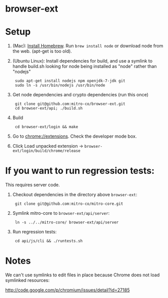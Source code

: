 browser-ext
===========

Setup 
=====

1. (Mac): [Install Homebrew](http://mxcl.github.io/homebrew/). Run `brew install node` or download node from the web. (apt-get is too old).

1. (Ubuntu Linux): Install dependencies for build, and use a symlink to handle build.sh looking for node being installed as "node" rather than "nodejs"

        sudo apt-get install nodejs npm openjdk-7-jdk git
        sudo ln -s /usr/bin/nodejs /usr/bin/node

2. Get node dependencies and crypto dependencies (run this once)

        git clone git@github.com:mitro-co/browser-ext.git
        cd browser-ext/api; ./build.sh



3. Build

        cd browser-ext/login && make

4. Go to [chrome://extensions](chrome://extensions). Check the developer mode box.

5. Click Load unpacked extension -> `browser-ext/login/build/chrome/release`



If you want to run regression tests:
====================================

This requires server code.

1. Checkout dependencies in the directory above `browser-ext`:

        git clone git@github.com:mitro-co/mitro-core.git

2. Symlink mitro-core to `browser-ext/api/server`:

        ln -s ../../mitro-core/ browser-ext/api/server

3. Run regression tests:

        cd api/js/cli && ./runtests.sh


Notes
=====

We can't use symlinks to edit files in place because Chrome does not load symlinked resources:

http://code.google.com/p/chromium/issues/detail?id=27185
